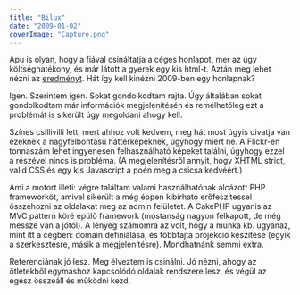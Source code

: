 ```yaml
---
title: "Bilux"
date: "2009-01-02"
coverImage: "Capture.png"
---
```


Apu is olyan, hogy a fiával csináltatja a céges honlapot, mer az úgy költséghatékony, és már látott a gyerek egy kis html-t. Aztán meg lehet nézni az [eredményt](http://www.biluxiskola.hu). Hát így kell kinézni 2009-ben egy honlapnak?

Igen. Szerintem igen. Sokat gondolkodtam rajta. Úgy általában sokat gondolkodtam már információk megjelenítésén és remélhetőleg ezt a problémát is sikerült úgy megoldani ahogy kell.

Színes csillivilli lett, mert ahhoz volt kedvem, meg hát most úgyis divatja van ezeknek a nagyfelbontású háttérképeknek, úgyhogy miért ne. A Flickr-en tonnaszám lehet ingyenesen felhasználható képeket találni, úgyhogy ezzel a részével nincs is probléma. (A megjelenítésről annyit, hogy XHTML strict, valid CSS és egy kis Javascript a poén meg a csicsa kedvéért.)

Ami a motort illeti: végre találtam valami használhatónak álcázott PHP frameworköt, amivel sikerült a még éppen kibírható erőfeszítessel összehozni az oldalakat meg az admin felületet. A CakePHP ugyanis az MVC pattern köré épülő framework (mostanság nagyon felkapott, de még messze van a jótól). A lényeg számomra az volt, hogy a munka kb. ugyanaz, mint itt a cégben: domain definiálása, és többfajta projekció készítése (egyik a szerkesztésre, másik a megjelenítésre). Mondhatnánk semmi extra.

Referenciának jó lesz. Meg élveztem is csinálni. Jó nézni, ahogy az ötletekből egymáshoz kapcsolódó oldalak rendszere lesz, és végül az egész összeáll és működni kezd.

